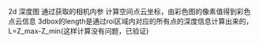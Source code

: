 2d 深度图 通过获取的相机内参  计算空间点云坐标，由彩色图的像素值得到彩色点云信息</n>
3dbox的length是通过roi区域内对应的所有点的深度信息计算出来的，L=Z_max-Z_min(这样计算没有问题，已验证)
